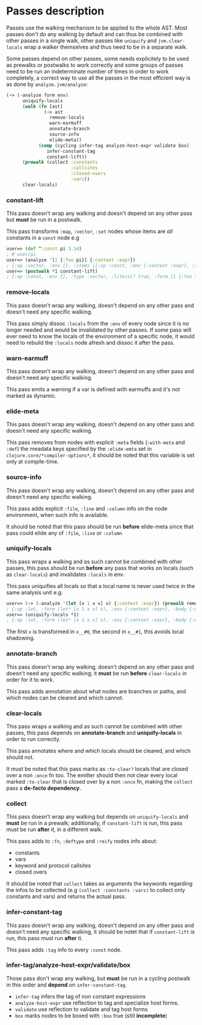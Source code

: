 # Passes description

Passes use the walking mechanism to be applied to the whole AST.
Most passes don't do any walking by default and can thus be combined with other passes in a single walk, other passes like `uniquify` and `jvm.clear-locals` wrap a walker themselves and thus need to be in a separate walk.

Some passes depend on other passes, some needs explicitely to be used as prewalks or postwalks to work correctly and some groups of passes need to be run an indeterminate number of times in order to work completely, a correct way to use all the passes in the most efficient way is as done by `analyze.jvm/analyze`:

```clojure
(-> (-analyze form env)
      uniquify-locals
      (walk (fn [ast]
              (-> ast
                remove-locals
                warn-earmuff
                annotate-branch
                source-info
                elide-meta))
            (comp (cycling infer-tag analyze-host-expr validate box)
               infer-constant-tag
               constant-lift))
      (prewalk (collect :constants
                        :callsites
                        :closed-overs
                        :vars))
      clear-locals)
```

### constant-lift

This pass doesn't wrap any walking and doesn't depend on any other pass but **must** be run in a postwalk.

This pass transforms `:map`, `:vector`, `:set` nodes whose items are *all* constants in a `const` node
e.g
```clojure
user=> (def ^:const pi 3.14)
; #'user/pi
user=> (analyze '[1 {:foo pi}] {:context :expr})
; {:op :vector, :env {}, :items [{:op :const, :env {:context :expr}, :type :number, :literal? true, :form 1} {:op :map, :env {:context :expr}, :keys [{:op :const, :env {:context :expr}, :type :keyword, :literal? true, :form :foo}], :vals [{:form pi, :env {:context :expr}, :op :var, :name pi, :ns user, :assignable? false, :var #'user/pi}], :form {:foo pi}}], :form [1 {:foo pi}]}
user=> (postwalk *1 constant-lift)
; {:op :const, :env {}, :type :vector, :literal? true, :form [1 {:foo 3.14}]}
```

### remove-locals

This pass doesn't wrap any walking, doesn't depend on any other pass and doesn't need any specific walking.

This pass simply dissoc `:locals` from the `:env` of every node since it is no longer needed and would be invalidated by other passes.
If some pass will ever need to know the locals of the environment of a specific node, it would need to rebuild the `:locals` node afresh and dissoc it after the pass.

### warn-earmuff

This pass doesn't wrap any walking, doesn't depend on any other pass and doesn't need any specific walking.

This pass emits a warning if a var is defined with earmuffs and it's not marked as dynamic.

### elide-meta

This pass doesn't wrap any walking, doesn't depend on any other pass and doesn't need any specific walking.

This pass removes from nodes with explicit `:meta` fields (`:with-meta` and `:def`) the meadata keys specified by the `:elide-emta` set in `clojure.core/*compiler-options*`, it should be noted that this variable is set only at compile-time.

### source-info

This pass doesn't wrap any walking, doesn't depend on any other pass and doesn't need any specific walking.

This pass adds explicit `:file`, `:line` and `:column` info on the node environment, when such info is available.

It should be noted that this pass should be run **before** elide-meta since that pass could elide any of `:file`, `:line` or `:column`

### uniquify-locals

This pass wraps a walking and as such cannot be combined with other passes, this pass should be run **before** any pass that works on locals (such as `clear-locals`) and invalidates `:locals` in env.

This pass uniquifies all locals so that a local name is never used twice in the same analysis unit e.g.

```clojure
user=> (-> (-analyze '(let [x 1 x x] x) {:context :expr}) (prewalk remove-locals))
; {:op :let, :form (let* [x 1 x x] x), :env {:context :expr}, :body {:op :do, :env {:context :expr}, :form (do x), :statements [], :ret {:assignable? false, :op :local, :env {:context :expr}, :name x, :init {:assignable? false, :op :local, :env {:context :expr}, :name x, :init {:op :const, :env {:context :expr}, :type :number, :literal? true, :form 1}, :form x, :local :let}, :form x, :local :let}}, :bindings [{:op :binding, :env {:context :expr}, :name x, :init {:op :const, :env {:context :expr}, :type :number, :literal? true, :form 1}, :form x, :local :let} {:op :binding, :env {:context :expr}, :name x, :init {:assignable? false, :op :local, :env {:context :expr}, :name x, :init {:op :const, :env {:context :expr}, :type :number, :literal? true, :form 1}, :form x, :local :let}, :form x, :local :let}]}
user=> (uniquify-locals *1)
; {:op :let, :form (let* [x 1 x x] x), :env {:context :expr}, :body {:op :do, :env {:context :expr}, :form (do x), :statements [], :ret {:assignable? false, :op :local, :env {:context :expr}, :name x__#1, :init {:assignable? false, :op :local, :env {:context :expr}, :name x__#0, :init {:op :const, :env {:context :expr}, :type :number, :literal? true, :form 1}, :form x, :local :let}, :form x, :local :let}}, :bindings [{:op :binding, :env {:context :expr}, :name x__#0, :init {:op :const, :env {:context :expr}, :type :number, :literal? true, :form 1}, :form x, :local :let} {:op :binding, :env {:context :expr}, :name x__#1, :init {:assignable? false, :op :local, :env {:context :expr}, :name x__#0, :init {:op :const, :env {:context :expr}, :type :number, :literal? true, :form 1}, :form x, :local :let}, :form x, :local :let}]}
```

The first `x` is transformed in `x__#0`, the second in `x__#1`, this avoids local shadowing.

### annotate-branch

This pass doesn't wrap any walking, doesn't depend on any other pass and doesn't need any specific walking; it **must** be run **before** `clear-locals` in order for it to work.

This pass adds annotation about what nodes are branches or paths, and which nodes can be cleared and which cannot.

### clear-locals

This pass wraps a walking and as such cannot be combined with other passes, this pass depends on **annotate-branch** and **uniquify-locals** in order to run correctly.

This pass annotates where and which locals should be cleared, and which should not.

It must be noted that this pass marks as `:to-clear?` locals that are closed over a non `:once` fn too.
The emitter should then not clear every local marked `:to-clear` that is closed over by a non `:once` fn,  making the `collect` pass a **de-facto dependency**.

### collect

This pass doesn't wrap any walking but depends on `uniquify-locals` and **must** be run in a prewalk; additionally, if `constant-lift` is run, this pass must be run **after** it, in a different walk.

This pass adds to `:fn`, `:deftype` and `:reify` nodes info about:
* constants
* vars
* keyword and protocol callsites
* closed overs

It should be noted that `collect` takes as arguments the keywords regarding the infos to be collected (e.g `(collect :constants :vars)` to collect only constants and vars) and returns the actual pass.

### infer-constant-tag

This pass doesn't wrap any walking, doesn't depend on any other pass and doesn't need any specific walking, it should be notet that if `constant-lift` is run, this pass must run **after** it.

This pass adds `:tag` info to every `:const` node.

### infer-tag/analyze-host-expr/validate/box

Those pass don't wrap any walking, but **must** be run in a cycling postwalk in this order and **depend** on `infer-constant-tag`.

* `infer-tag` infers the tag of non constant expressions
* `analyze-host-expr` use reflection to tag and specialize host forms.
* `validate` use reflection to validate and tag host forms
* `box` marks nodes to be boxed with `:box` true (still **incomplete**)
